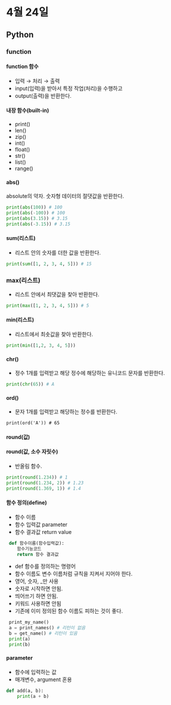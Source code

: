 # 4월 24일
## Python
### function

#### function 함수
- 입력 → 처리 → 출력
- input(입력)을 받아서 특정 작업(처리)을 수행하고
- output(출력)을 반환한다.

#### 내장 함수(built-in)
- print()
- len()
- zip()
- int()
- float()
- str()
- list()
- range()

#### abs()
   absolute의 약자. 숫자형 데이터의 절댓값을 반환한다.
```Python
print(abs(100)) # 100
print(abs(-100)) # 100
print(abs(3.15)) # 3.15
print(abs(-3.15)) # 3.15
```

#### sum(리스트)
- 리스트 안의 숫자를 더한 값을 반환한다.
```python
print(sum([1, 2, 3, 4, 5])) # 15
```

### max(리스트)
- 리스트 안에서 최댓값을 찾아 반환한다.
```python
print(max([1, 2, 3, 4, 5])) # 5
```

#### min(리스트)
- 리스트에서 최솟값을 찾아 반환한다.
```python
print(min([1,2, 3, 4, 5]))
```

#### chr()
- 정수 1개를 입력받고 해당 정수에 해당하는 유니코드 문자를 반환한다.
```python
print(chr(65)) # A
```

#### ord()
- 문자 1개를 입력받고 해당하는 정수를 반환한다.
```puthon
print(ord('A')) # 65
```

#### round(값)
#### round(값, 소수 자릿수)
- 반올림 함수.
```python
print(round(1.234)) # 1
print(round(1.234, 2)) # 1.23
print(round(1.369, 1)) # 1.4
```

#### 함수 정의(define)
- 함수 이름
- 함수 입력값 parameter
- 함수 결과값 return value

```python
 def 함수이름(함수입력값):
    함수기능코드
    return 함수 결과값
```

- def 함수를 정의하는 명령어
- 함수 이름도 변수 이름처럼 규칙을 지켜서 지어야 한다.
- 영어, 숫자, _만 사용
- 숫자로 시작하면 안됨.
- 띄어쓰기 하면 안됨.
- 키워드 사용하면 안됨
- 기존에 이미 정의된 함수 이름도 피하는 것이 좋다.

```python
 print_my_name()
 a = print_names() # 리턴이 없음
 b = get_name() # 리턴이 있음
 print(a)
 print(b)
```

#### parameter
- 함수에 입력하는 값
- 매개변수, argument 혼용
```python
def add(a, b):
    print(a + b)
```
